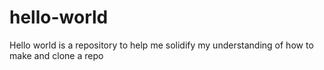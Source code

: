 # hello-world
Hello world is a repository to help me solidify my understanding of how to make and clone a repo
